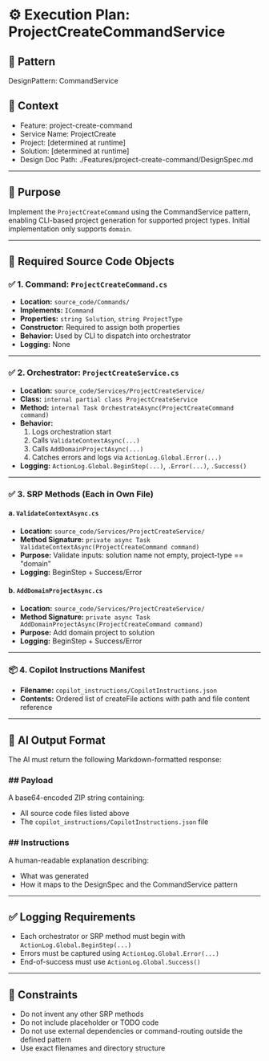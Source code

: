 # ⚙️ Execution Plan: ProjectCreateCommandService

## 🧭 Pattern
DesignPattern: CommandService

## 📘 Context
- Feature: project-create-command
- Service Name: ProjectCreate
- Project: [determined at runtime]
- Solution: [determined at runtime]
- Design Doc Path: ./Features/project-create-command/DesignSpec.md

---

## 🎯 Purpose
Implement the `ProjectCreateCommand` using the CommandService pattern, enabling CLI-based project generation for supported project types. Initial implementation only supports `domain`.

---

## 🧱 Required Source Code Objects

### ✅ 1. Command: `ProjectCreateCommand.cs`

- **Location:** `source_code/Commands/`
- **Implements:** `ICommand`
- **Properties:** `string Solution`, `string ProjectType`
- **Constructor:** Required to assign both properties
- **Behavior:** Used by CLI to dispatch into orchestrator
- **Logging:** None

---

### ✅ 2. Orchestrator: `ProjectCreateService.cs`

- **Location:** `source_code/Services/ProjectCreateService/`
- **Class:** `internal partial class ProjectCreateService`
- **Method:** `internal Task OrchestrateAsync(ProjectCreateCommand command)`
- **Behavior:**
  1. Logs orchestration start
  2. Calls `ValidateContextAsync(...)`
  3. Calls `AddDomainProjectAsync(...)`
  4. Catches errors and logs via `ActionLog.Global.Error(...)`
- **Logging:** `ActionLog.Global.BeginStep(...)`, `.Error(...)`, `.Success()`

---

### ✅ 3. SRP Methods (Each in Own File)

#### a. `ValidateContextAsync.cs`

- **Location:** `source_code/Services/ProjectCreateService/`
- **Method Signature:** `private async Task ValidateContextAsync(ProjectCreateCommand command)`
- **Purpose:** Validate inputs: solution name not empty, project-type == "domain"
- **Logging:** BeginStep + Success/Error

#### b. `AddDomainProjectAsync.cs`

- **Location:** `source_code/Services/ProjectCreateService/`
- **Method Signature:** `private async Task AddDomainProjectAsync(ProjectCreateCommand command)`
- **Purpose:** Add domain project to solution
- **Logging:** BeginStep + Success/Error

---

### 📦 4. Copilot Instructions Manifest

- **Filename:** `copilot_instructions/CopilotInstructions.json`
- **Contents:** Ordered list of createFile actions with path and file content reference

---

## 🔄 AI Output Format

The AI must return the following Markdown-formatted response:

### ## Payload
A base64-encoded ZIP string containing:
- All source code files listed above
- The `copilot_instructions/CopilotInstructions.json` file

### ## Instructions
A human-readable explanation describing:
- What was generated
- How it maps to the DesignSpec and the CommandService pattern

---

## ✅ Logging Requirements

- Each orchestrator or SRP method must begin with `ActionLog.Global.BeginStep(...)`
- Errors must be captured using `ActionLog.Global.Error(...)`
- End-of-success must use `ActionLog.Global.Success()`

---

## 🚫 Constraints

- Do not invent any other SRP methods
- Do not include placeholder or TODO code
- Do not use external dependencies or command-routing outside the defined pattern
- Use exact filenames and directory structure
